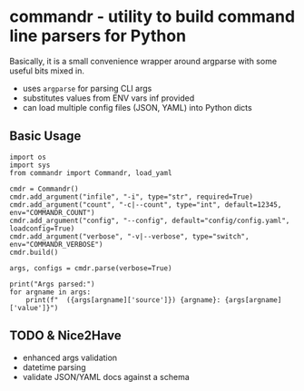 # commandr - utility to build command line parsers for Python

Basically, it is a small convenience wrapper around argparse with some useful bits mixed in. 

* uses `argparse` for parsing CLI args
* substitutes values from ENV vars inf provided
* can load multiple config files (JSON, YAML) into Python dicts

## Basic Usage

```
import os
import sys
from commandr import Commandr, load_yaml

cmdr = Commandr()
cmdr.add_argument("infile", "-i", type="str", required=True)
cmdr.add_argument("count", "-c|--count", type="int", default=12345, env="COMMANDR_COUNT")
cmdr.add_argument("config", "--config", default="config/config.yaml", loadconfig=True)
cmdr.add_argument("verbose", "-v|--verbose", type="switch", env="COMMANDR_VERBOSE")
cmdr.build()

args, configs = cmdr.parse(verbose=True)

print("Args parsed:")
for argname in args:
    print(f"  ({args[argname]['source']}) {argname}: {args[argname]['value']}") 

```

## TODO & Nice2Have

* enhanced args validation
* datetime parsing
* validate JSON/YAML docs against a schema